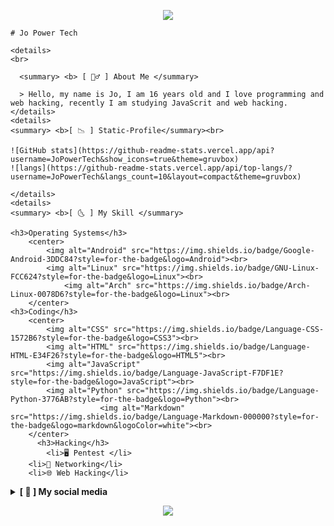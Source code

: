 
<p align="center">
<img src= "https://camo.githubusercontent.com/71b837571c48af3aa60a73dbc9d5936aa359d78efbfa8a6743cbbbc16b80ef4d/68747470733a2f2f63646e2e646973636f72646170702e636f6d2f6174746163686d656e74732f3830353930323039333930363630383138362f3830353931333937323533353539303932322f74656e6f722e676966"/>
</p>

<p align="center">
	
    # Jo Power Tech

    <details>
    <br>

      <summary> <b> [ 🙍‍♂️ ] About Me </summary>

      > Hello, my name is Jo, I am 16 years old and I love programming and web hacking, recently I am studying JavaScrit and web hacking.
    </details>
    <details>
    <summary> <b>[ 📉 ] Static-Profile</summary><br>

    ![GitHub stats](https://github-readme-stats.vercel.app/api?username=JoPowerTech&show_icons=true&theme=gruvbox)
    ![langs](https://github-readme-stats.vercel.app/api/top-langs/?username=JoPowerTech&langs_count=10&layout=compact&theme=gruvbox)

    </details>
    <details>
    <summary> <b>[ 🌜 ] My Skill </summary>
    
    <h3>Operating Systems</h3>
		<center>
			<img alt="Android" src="https://img.shields.io/badge/Google-Android-3DDC84?style=for-the-badge&logo=Android"><br>
			<img alt="Linux" src="https://img.shields.io/badge/GNU-Linux-FCC624?style=for-the-badge&logo=Linux"><br>
		        <img alt="Arch" src="https://img.shields.io/badge/Arch-Linux-0078D6?style=for-the-badge&logo=Linux"><br>
		</center>
	<h3>Coding</h3>
		<center>
			<img alt="CSS" src="https://img.shields.io/badge/Language-CSS-1572B6?style=for-the-badge&logo=CSS3"><br>
			<img alt="HTML" src="https://img.shields.io/badge/Language-HTML-E34F26?style=for-the-badge&logo=HTML5"><br>
			<img alt="JavaScript" src="https://img.shields.io/badge/Language-JavaScript-F7DF1E?style=for-the-badge&logo=JavaScript"><br>
			<img alt="Python" src="https://img.shields.io/badge/Language-Python-3776AB?style=for-the-badge&logo=Python"><br>
                        <img alt="Markdown" src="https://img.shields.io/badge/Language-Markdown-000000?style=for-the-badge&logo=markdown&logoColor=white"><br>
		</center>
          <h3>Hacking</h3>
	        <li>🖥 Pentest </li>
		<li>📡 Networking</li>
		<li>🌐 Web Hacking</li>
</details>

<details>
	<summary><b> [ 📧 ] My social media</summary>
 <br>

[![Telegram](https://img.shields.io/badge/-Telegram-1ca0f1?style=social&logo=Telegram)](https://t.me/JoPowerTech) <br>
[![Twitter](https://img.shields.io/badge/-Twitter-1ca0f1?style=social&logo=Twitter)](https://twitter.com/NearShelby?s=09) <br>
[![GitHub](https://img.shields.io/badge/GitHub-Follow%20me-181717?style=social&logo=GitHub)](https://github.com/JoPowerTech)  <br>
[![YouTube](https://img.shields.io/badge/YouTube-Subscribe-FF0000?style=social&logo=YouTube)](https://youtube.com/channel/UCvfhcJHqcDfnl5ukzKCFpog)

</details>
</p>
<p align="center">
<img src= "https://camo.githubusercontent.com/71b837571c48af3aa60a73dbc9d5936aa359d78efbfa8a6743cbbbc16b80ef4d/68747470733a2f2f63646e2e646973636f72646170702e636f6d2f6174746163686d656e74732f3830353930323039333930363630383138362f3830353931333937323533353539303932322f74656e6f722e676966"/>
</p>
